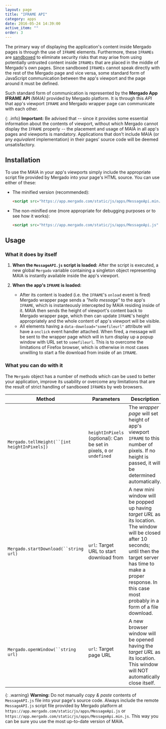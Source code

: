 ```yaml
---
layout: page
title: "IFRAME API"
category: apps
date: 2016-05-24 14:39:00
active_item: ""
order: 3
---
```


The primary way of displaying the application's content inside Mergado pages is through the use of `IFRAME` elements. Furthermore, these `IFRAMEs` are [sandboxed](https://developer.mozilla.org/en-US/docs/Web/HTML/Element/iframe#attr-sandbox) to eliminate security risks that may arise from using potentially untrusted content inside `IFRAMEs` that are placed in the middle of Mergado's own pages. Since sandboxed `IFRAMEs` cannot speak directly with the rest of the Mergado page and vice versa, some standard form of JavaScript communication between the app's viewport and the page around it must be defined.

Such standard form of communication is represented by the **Mergado App IFRAME API** *(MAIA)* provided by Mergado platform. It is through this *API* that app's viewport `IFRAME` and Mergado wrapper page can communicate with each other.

{: .info}
**Important:** Be advised that -- since it provides some essential information about the contents of viewport, without which Mergado cannot display the `IFRAME` properly -- the placement and usage of MAIA in all app's pages and viewports is mandatory. Applications that don't include MAIA (or any *equivalent* implementation) in their pages' source code will be deemed unsatisfactory.

## Installation

To use the MAIA in your app's viewports simply include the appropriate script file provided by Mergado into your page's HTML source. You can use either of these:

- The minified version (recommended):

  ```html
  <script src="https://app.mergado.com/static/js/apps/MessageApi.min.js" async></script>
  ```
- The non-minified one (more appropriate for debugging purposes or to see how it works):

  ```html
  <script src="https://app.mergado.com/static/js/apps/MessageApi.js" async></script>
  ```

## Usage

### What it does by itself

1. **When the `MessageAPI.js` script is loaded:**
After the script is executed, a new global `Mergado` variable containing a singleton object representing MAIA is instantly available inside the app's viewport.

2. **When the app's `IFRAME` is loaded:**
   - After its content is loaded (i.e. the `IFRAME`'s `onload` event is fired) Mergado wrapper page sends a *"hello message"* to the app's `IFRAME`, which is instanteously intercepted by MAIA residing inside of it. MAIA then sends the height of viewport's content back to Mergado wrapper page, which then can update `IFRAME`'s height appropriately and the whole content of app's viewport will be visible.
   - All elements having a `data-download="somefileurl"` attribute will have a `onclick` event handler attached. When fired, a message will be sent to the wrapper page which will in turn display up a popup window with URL set to `somefileurl`. This is to overcome the limitations of Firefox browser, which is otherwise in most cases unwilling to start a file download from inside of an `IFRAME`.

### What you can do with it

The `Mergado` object has a number of methods which can be used to better your application, improve its usability or overcome any limitations that are the result of strict handling of sandboxed `IFRAME`s by web browsers.

Method | Parameters | Description
------ | ---------- | -----------
`Mergado.tellHeight(``[int heightInPixels])` | `heightInPixels` (optional): Can be set in pixels, `0` or `undefined` | The *wrapper page* will set height of app's viewport `IFRAME` to this number of pixels. If no height is passed, it will be determined automatically.
`Mergado.startDownload(``string url)` | `url`: Target URL to start download from | A new mini window will be popped up having *target URL* as its location. The window will be closed after 10 seconds; until then the target server has time to make a proper response. In this case most probably in a form of a file download.
`Mergado.openWindow(``string url)` | `url`: Target page URL | A new browser window will be opened having the *target URL* as its location. This window will NOT automatically close itself.

{: .warning}
**Warning:** Do not manually *copy & paste* contents of `MessageAPI.js` file into your page's source code. Always include the remote `MessageAPI.js` script file provided by Mergado platform at `https://app.mergado.com/static/js/apps/MessageApi.js` or `https://app.mergado.com/static/js/apps/MessageApi.min.js`. This way you can be sure you use the most up-to-date version of MAIA.
